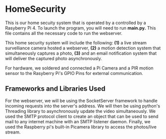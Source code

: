 # HomeSecurity
This is our home secuity system that is operated by a controlled by a Rasyberry Pi 4. To launch the program, you will need to run **main.py.** This file contains all the necessary code to run the webserver. 

This home security system will include the following:  **(1)** a live stream survelliance camera hosted a webserver, **(2)** a motion detection system that simultaneously captures a photo, **(3)** and an email notification system that will deliver the captured photo asynchronously. 

For hardware, we soldered and connected a Pi Camera and a PIR motion sensor to the Rasyberry Pi's GPIO Pins for external communication.

Frameworks and Libraries Used
---
For the webserver, we will be using the SocketServer framework to handle incoming requests into the server's address. We will then be using python's Threading library to asynchronously update the video simultaneously. We used the SMTP protocol client to create an object that can be used to send mail to any internet machine with an SMTP listener daemon. Finally, we used the Raspberry pi's built-in Picamera library to access the photos/live stream.
